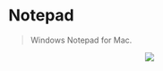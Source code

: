 # Notepad
> Windows Notepad for Mac.

<p align="center"><img src="https://cloudup.com/cBTaZfMUG7O+"></p>
